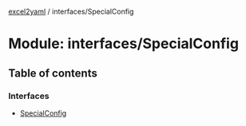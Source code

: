 [excel2yaml](../README.md) / interfaces/SpecialConfig

# Module: interfaces/SpecialConfig

## Table of contents

### Interfaces

- [SpecialConfig](../interfaces/interfaces_SpecialConfig.SpecialConfig.md)
